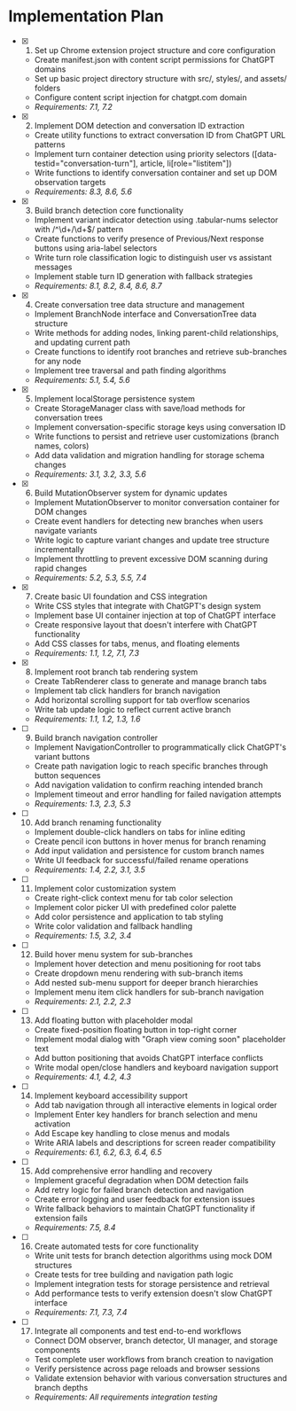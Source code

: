 # Implementation Plan

- [x] 1. Set up Chrome extension project structure and core configuration

  - Create manifest.json with content script permissions for ChatGPT domains
  - Set up basic project directory structure with src/, styles/, and assets/ folders
  - Configure content script injection for chatgpt.com domain
  - _Requirements: 7.1, 7.2_

- [x] 2. Implement DOM detection and conversation ID extraction

  - Create utility functions to extract conversation ID from ChatGPT URL patterns
  - Implement turn container detection using priority selectors ([data-testid="conversation-turn"], article, li[role="listitem"])
  - Write functions to identify conversation container and set up DOM observation targets
  - _Requirements: 8.3, 8.6, 5.6_

- [x] 3. Build branch detection core functionality

  - Implement variant indicator detection using .tabular-nums selector with /^\d+\/\d+$/ pattern
  - Create functions to verify presence of Previous/Next response buttons using aria-label selectors
  - Write turn role classification logic to distinguish user vs assistant messages
  - Implement stable turn ID generation with fallback strategies
  - _Requirements: 8.1, 8.2, 8.4, 8.6, 8.7_

- [x] 4. Create conversation tree data structure and management

  - Implement BranchNode interface and ConversationTree data structure
  - Write methods for adding nodes, linking parent-child relationships, and updating current path
  - Create functions to identify root branches and retrieve sub-branches for any node
  - Implement tree traversal and path finding algorithms
  - _Requirements: 5.1, 5.4, 5.6_

- [x] 5. Implement localStorage persistence system

  - Create StorageManager class with save/load methods for conversation trees
  - Implement conversation-specific storage keys using conversation ID
  - Write functions to persist and retrieve user customizations (branch names, colors)
  - Add data validation and migration handling for storage schema changes
  - _Requirements: 3.1, 3.2, 3.3, 5.6_

- [x] 6. Build MutationObserver system for dynamic updates

  - Implement MutationObserver to monitor conversation container for DOM changes
  - Create event handlers for detecting new branches when users navigate variants
  - Write logic to capture variant changes and update tree structure incrementally
  - Implement throttling to prevent excessive DOM scanning during rapid changes
  - _Requirements: 5.2, 5.3, 5.5, 7.4_

- [x] 7. Create basic UI foundation and CSS integration

  - Write CSS styles that integrate with ChatGPT's design system
  - Implement base UI container injection at top of ChatGPT interface
  - Create responsive layout that doesn't interfere with ChatGPT functionality
  - Add CSS classes for tabs, menus, and floating elements
  - _Requirements: 1.1, 1.2, 7.1, 7.3_

- [x] 8. Implement root branch tab rendering system

  - Create TabRenderer class to generate and manage branch tabs
  - Implement tab click handlers for branch navigation
  - Add horizontal scrolling support for tab overflow scenarios
  - Write tab update logic to reflect current active branch
  - _Requirements: 1.1, 1.2, 1.3, 1.6_

- [ ] 9. Build branch navigation controller

  - Implement NavigationController to programmatically click ChatGPT's variant buttons
  - Create path navigation logic to reach specific branches through button sequences
  - Add navigation validation to confirm reaching intended branch
  - Implement timeout and error handling for failed navigation attempts
  - _Requirements: 1.3, 2.3, 5.3_

- [ ] 10. Add branch renaming functionality

  - Implement double-click handlers on tabs for inline editing
  - Create pencil icon buttons in hover menus for branch renaming
  - Add input validation and persistence for custom branch names
  - Write UI feedback for successful/failed rename operations
  - _Requirements: 1.4, 2.2, 3.1, 3.5_

- [ ] 11. Implement color customization system

  - Create right-click context menu for tab color selection
  - Implement color picker UI with predefined color palette
  - Add color persistence and application to tab styling
  - Write color validation and fallback handling
  - _Requirements: 1.5, 3.2, 3.4_

- [ ] 12. Build hover menu system for sub-branches

  - Implement hover detection and menu positioning for root tabs
  - Create dropdown menu rendering with sub-branch items
  - Add nested sub-menu support for deeper branch hierarchies
  - Implement menu item click handlers for sub-branch navigation
  - _Requirements: 2.1, 2.2, 2.3_

- [ ] 13. Add floating button with placeholder modal

  - Create fixed-position floating button in top-right corner
  - Implement modal dialog with "Graph view coming soon" placeholder text
  - Add button positioning that avoids ChatGPT interface conflicts
  - Write modal open/close handlers and keyboard navigation support
  - _Requirements: 4.1, 4.2, 4.3_

- [ ] 14. Implement keyboard accessibility support

  - Add tab navigation through all interactive elements in logical order
  - Implement Enter key handlers for branch selection and menu activation
  - Add Escape key handling to close menus and modals
  - Write ARIA labels and descriptions for screen reader compatibility
  - _Requirements: 6.1, 6.2, 6.3, 6.4, 6.5_

- [ ] 15. Add comprehensive error handling and recovery

  - Implement graceful degradation when DOM detection fails
  - Add retry logic for failed branch detection and navigation
  - Create error logging and user feedback for extension issues
  - Write fallback behaviors to maintain ChatGPT functionality if extension fails
  - _Requirements: 7.5, 8.4_

- [ ] 16. Create automated tests for core functionality

  - Write unit tests for branch detection algorithms using mock DOM structures
  - Create tests for tree building and navigation path logic
  - Implement integration tests for storage persistence and retrieval
  - Add performance tests to verify extension doesn't slow ChatGPT interface
  - _Requirements: 7.1, 7.3, 7.4_

- [ ] 17. Integrate all components and test end-to-end workflows
  - Connect DOM observer, branch detector, UI manager, and storage components
  - Test complete user workflows from branch creation to navigation
  - Verify persistence across page reloads and browser sessions
  - Validate extension behavior with various conversation structures and branch depths
  - _Requirements: All requirements integration testing_
